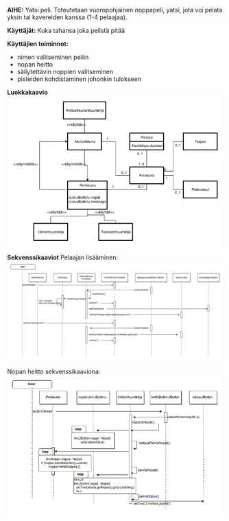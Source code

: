 **AIHE:** Yatsi peli. Toteutetaan vuoropohjainen noppapeli, yatsi, jota voi
pelata yksin tai kavereiden kanssa (1-4 pelaajaa).

**Käyttäjät:** Kuka tahansa joka pelistä pitää

**Käyttäjien toiminnot:** 
- nimen valitseminen peliin
- nopan heitto
- säilytettävin noppien valitseminen
- pisteiden kohdistaminen johonkin tulokseen

**Luokkakaavio**
![luokkakaavio](luokkakaavio.png "luokkakaavio")

**Sekvenssikaaviot**
Pelaajan lisääminen:
![pelaajan lisääminen sekvenssikavio](pelaajan_lisaaminen_sekvenssi.png "pelaajan lisääminen sekvenssikaaviona")

Nopan heitto sekvenssikaaviona:
![nopan heitto sekvenssikaavio](pelaaja_heittaa_noppaa_sekvenssi.png "nopan heitto sekvenssikaavio")

